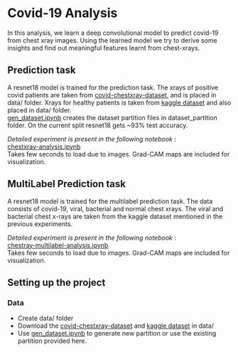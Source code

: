 # Covid-19 Analysis
In this analysis, we learn a deep convolutional model to predict covid-19 from chest xray images. Using the learned model we try to derive some insights and find out meaningful features learnt from chest-xrays.

## Prediction task
A resnet18 model is trained for the prediction task. The xrays of positive covid patients are taken from [covid-chestxray-dataset](https://github.com/ieee8023/covid-chestxray-dataset), and is placed in data/ folder. Xrays for healthy patients is taken from [kaggle dataset](https://www.kaggle.com/paultimothymooney/chest-xray-pneumonia) and also placed in data/ folder.\
[gen_dataset.ipynb](https://github.com/adityakumarakash/covid-analysis/blob/master/gen_dataset.ipynb) creates the dataset partition files in dataset_partition folder. On the current split resnet18 gets ~93% test accuracy.

*Detailed experiment is present in the following notebook* :\
[chestxray-analysis.ipynb](https://github.com/adityakumarakash/covid-analysis/blob/master/chestray-analysis.ipynb)\
Takes few seconds to load due to images. Grad-CAM maps are included for visualization.

## MultiLabel Prediction task
A resnet18 model is trained for the multilabel prediction task. The data consists of covid-19, viral, bacterial and normal chest xrays. The viral and bacterial chest x-rays are taken from the kaggle dataset mentioned in the previous experiments.

*Detailed experiment is present in the following notebook* :\
[chestray-multilabel-analysis.ipynb](https://github.com/adityakumarakash/covid-analysis/blob/master/chestray-multilabel-analysis.ipynb)\
Takes few seconds to load due to images. Grad-CAM maps are included for visualization.

## Setting up the project
### Data
* Create data/ folder
* Download the [covid-chestxray-dataset](https://github.com/ieee8023/covid-chestxray-dataset) and [kaggle dataset](https://www.kaggle.com/paultimothymooney/chest-xray-pneumonia) in data/
* Use [gen_dataset.ipynb](https://github.com/adityakumarakash/covid-analysis/blob/master/gen_dataset.ipynb) to generate new partition or use the existing partition provided here.
